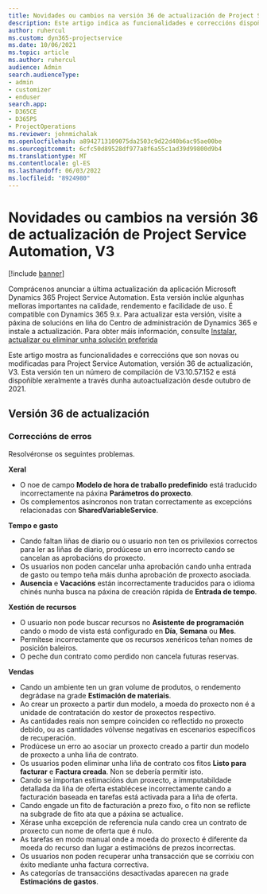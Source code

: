```yaml
---
title: Novidades ou cambios na versión 36 de actualización de Project Service Automation, V3
description: Este artigo indica as funcionalidades e correccións dispoñibles na versión 36 de actualización de Microsoft Dynamics 365 Project Service Automation, V3.
author: ruhercul
ms.custom: dyn365-projectservice
ms.date: 10/06/2021
ms.topic: article
ms.author: ruhercul
audience: Admin
search.audienceType:
- admin
- customizer
- enduser
search.app:
- D365CE
- D365PS
- ProjectOperations
ms.reviewer: johnmichalak
ms.openlocfilehash: a8942713109075da2503c9d22d40b6ac95ae00be
ms.sourcegitcommit: 6cfc50d89528df977a8f6a55c1ad39d99800d9b4
ms.translationtype: MT
ms.contentlocale: gl-ES
ms.lasthandoff: 06/03/2022
ms.locfileid: "8924980"
---
```

# <a name="whats-new-or-changed-in-project-service-automation-update-release-36-v3"></a>Novidades ou cambios na versión 36 de actualización de Project Service Automation, V3

[!include [banner](../includes/psa-now-project-operations.md)]

Comprácenos anunciar a última actualización da aplicación Microsoft Dynamics 365 Project Service Automation. Esta versión inclúe algunhas melloras importantes na calidade, rendemento e facilidade de uso. É compatible con Dynamics 365 9.x. Para actualizar esta versión, visite a páxina de solucións en liña do Centro de administración de Dynamics 365 e instale a actualización. Para obter máis información, consulte [Instalar, actualizar ou eliminar unha solución preferida](/power-platform/admin/install-remove-preferred-solution)

Este artigo mostra as funcionalidades e correccións que son novas ou modificadas para Project Service Automation, versión 36 de actualización, V3. Esta versión ten un número de compilación de V3.10.57.152 e está dispoñible xeralmente a través dunha autoactualización desde outubro de 2021.

## <a name="update-release-36"></a>Versión 36 de actualización

### <a name="bug-fixes"></a>Correccións de erros

Resolvéronse os seguintes problemas.

**Xeral**
- O noe de campo **Modelo de hora de traballo predefinido** está traducido incorrectamente na páxina **Parámetros do proxecto**.
- Os complementos asíncronos non tratan correctamente as excepcións relacionadas con **SharedVariableService**.

**Tempo e gasto**
- Cando faltan liñas de diario ou o usuario non ten os privilexios correctos para ler as liñas de diario, prodúcese un erro incorrecto cando se cancelan as aprobacións do proxecto.
- Os usuarios non poden cancelar unha aprobación cando unha entrada de gasto ou tempo teña máis dunha aprobación de proxecto asociada.
- **Ausencia** e **Vacacións** están incorrectamente traducidos para o idioma chinés nunha busca na páxina de creación rápida de **Entrada de tempo**.

**Xestión de recursos**
- O usuario non pode buscar recursos no **Asistente de programación** cando o modo de vista está configurado en **Día**, **Semana** ou **Mes**.
- Permítese incorrectamente que os recursos xenéricos teñan nomes de posición baleiros. 
- O peche dun contrato como perdido non cancela futuras reservas.

**Vendas**
- Cando un ambiente ten un gran volume de produtos, o rendemento degrádase na grade **Estimación de materiais**.
- Ao crear un proxecto a partir dun modelo, a moeda do proxecto non é a unidade de contratación do xestor de proxectos respectivo.
- As cantidades reais non sempre coinciden co reflectido no proxecto debido, ou as cantidades vólvense negativas en escenarios específicos de recuperación.
- Prodúcese un erro ao asociar un proxecto creado a partir dun modelo de proxecto a unha liña de contrato.
- Os usuarios poden eliminar unha liña de contrato cos fitos **Listo para facturar** e **Factura creada**. Non se debería permitir isto.
- Cando se importan estimacións dun proxecto, a immputabildade detallada da liña de oferta establécese incorrectamente cando a facturación baseada en tarefas está activada para a liña de oferta.
- Cando engade un fito de facturación a prezo fixo, o fito non se reflicte na subgrade de fito ata que a páxina se actualice.
- Xérase unha excepción de referencia nula cando crea un contrato de proxecto cun nome de oferta que é nulo.
- As tarefas en modo manual onde a moeda do proxecto é diferente da moeda do recurso dan lugar a estimacións de prezos incorrectas.
- Os usuarios non poden recuperar unha transacción que se corrixiu con éxito mediante unha factura correctiva.
- As categorías de transaccións desactivadas aparecen na grade **Estimacións de gastos**.



